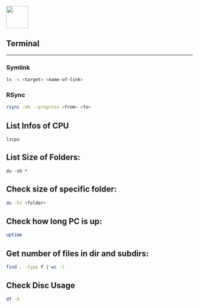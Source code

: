 <img src="https://upload.wikimedia.org/wikipedia/commons/d/d8/High-contrast-utilities-terminal.svg" width=60px></img>
## Terminal

---

### Symlink
```bash
ln -s <target> <name-of-link>
```

### RSync
```bash
rsync -ah --progress <from> <to>
```

## List Infos of CPU
```shell
lscpu
```

## List Size of Folders:
```shell
du -sh *
```

## Check size of specific folder:
```bash
du -hs <folder>
```

## Check how long PC is up:
```bash
uptime
```

## Get number of files in dir and subdirs:
```bash
find . -type f | wc -l
```

## Check Disc Usage
```bash
df -h
```
